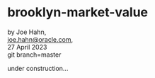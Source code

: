 # brooklyn-market-value

by Joe Hahn,<br />
joe.hahn@oracle.com,<br />
27 April 2023<br />
git branch=master

under construction...
